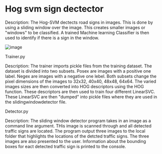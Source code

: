 # Hog svm sign dectector


Description: The Hog-SVM dectects road signs in images. This is done by using a sliding window over the image. This creates smaller images or "windows" to be classified.
A trained Machine learning Classifier is then used to identify if there is a sign in the window.


![image](https://user-images.githubusercontent.com/45408401/113484531-b064b400-94a0-11eb-891f-9af2b748ce4d.png)




Trainer.py

Description: The trainer imports pickle files from the training dataset. 
             The dataset is divided into two subsets. Posex are images with a positive one 
             label. Negex are images with a negative one lebel. Both subsets change the 
             pixel dimensions of the images to 32x32, 40x40, 48x48, 64x64. The varied 
             images sizes are then converted into HOG descriptors using the HOG function. 
             These descriptors are then used to train four different LinearSVC. 
             These LinearSVC are then "dumped" into pickle files where they are used in 
             the slidingwindowdetector file.




Detector.py

Description: The sliding window detector program takes in an image as a 
             command line argument. THis image is scanned through and all detected 
             traffic signs are located. The program output three images to the local
             folder that highlights the locations of the detcted traffic signs. The 
             three images are also presented to the user. Information about the bounding
             boxes for eact detected traffic sign is printed to the console.
